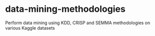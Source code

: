 # data-mining-methodologies
Perform data mining using KDD, CRISP and SEMMA methodologies on various Kaggle datasets
